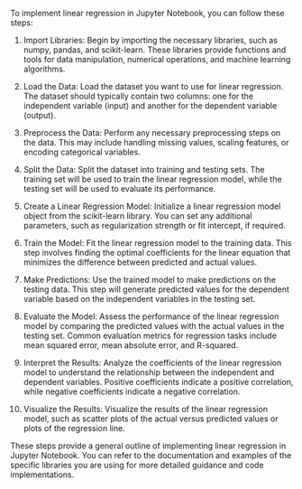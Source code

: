 To implement linear regression in Jupyter Notebook, you can follow these steps:

1. Import Libraries: Begin by importing the necessary libraries, such as numpy, pandas, and scikit-learn. These libraries provide functions and tools for data manipulation, numerical operations, and machine learning algorithms.

2. Load the Data: Load the dataset you want to use for linear regression. The dataset should typically contain two columns: one for the independent variable (input) and another for the dependent variable (output).

3. Preprocess the Data: Perform any necessary preprocessing steps on the data. This may include handling missing values, scaling features, or encoding categorical variables.

4. Split the Data: Split the dataset into training and testing sets. The training set will be used to train the linear regression model, while the testing set will be used to evaluate its performance.

5. Create a Linear Regression Model: Initialize a linear regression model object from the scikit-learn library. You can set any additional parameters, such as regularization strength or fit intercept, if required.

6. Train the Model: Fit the linear regression model to the training data. This step involves finding the optimal coefficients for the linear equation that minimizes the difference between predicted and actual values.

7. Make Predictions: Use the trained model to make predictions on the testing data. This step will generate predicted values for the dependent variable based on the independent variables in the testing set.

8. Evaluate the Model: Assess the performance of the linear regression model by comparing the predicted values with the actual values in the testing set. Common evaluation metrics for regression tasks include mean squared error, mean absolute error, and R-squared.

9. Interpret the Results: Analyze the coefficients of the linear regression model to understand the relationship between the independent and dependent variables. Positive coefficients indicate a positive correlation, while negative coefficients indicate a negative correlation.

10. Visualize the Results: Visualize the results of the linear regression model, such as scatter plots of the actual versus predicted values or plots of the regression line.

These steps provide a general outline of implementing linear regression in Jupyter Notebook. You can refer to the documentation and examples of the specific libraries you are using for more detailed guidance and code implementations.









